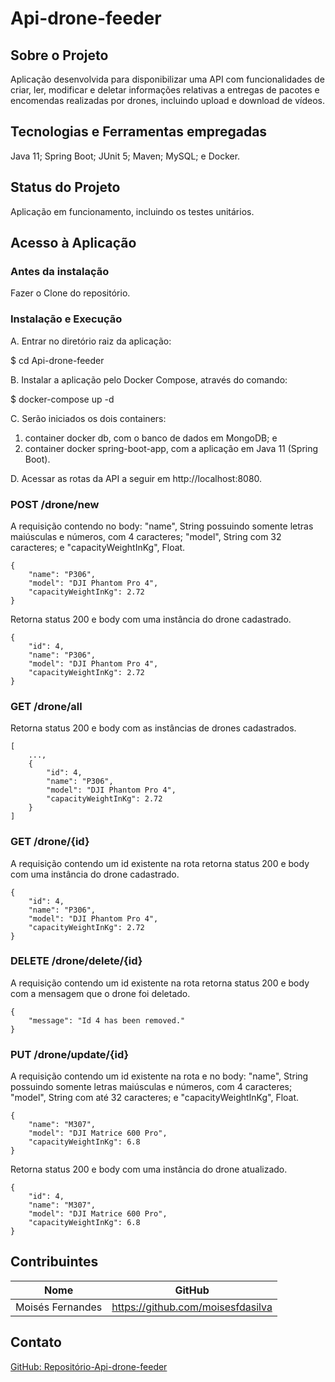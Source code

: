 # Api-drone-feeder

## Sobre o Projeto
Aplicação desenvolvida para disponibilizar uma API com funcionalidades de criar, ler, modificar e deletar informações relativas a entregas de pacotes e encomendas realizadas por drones, incluindo upload e download de vídeos.

## Tecnologias e Ferramentas empregadas
Java 11;
Spring Boot;
JUnit 5;
Maven;
MySQL; e
Docker.

## Status do Projeto
Aplicação em funcionamento, incluindo os testes unitários.

## Acesso à Aplicação
### Antes da instalação
Fazer o Clone do repositório.

### Instalação e Execução
A. Entrar no diretório raiz da aplicação:

  $ cd Api-drone-feeder

B. Instalar a aplicação pelo Docker Compose, através do comando:
  
  $ docker-compose up -d

C. Serão iniciados os dois containers:
  1. container docker db, com o banco de dados em MongoDB; e
  2. container docker spring-boot-app, com a aplicação em Java 11 (Spring Boot).

D. Acessar as rotas da API a seguir em http://localhost:8080.

### POST /drone/new
A requisição contendo no body: "name", String possuindo somente letras maiúsculas e números, com 4 caracteres; "model", String com 32 caracteres; e "capacityWeightInKg", Float.

```
{ 
	"name": "P306",
	"model": "DJI Phantom Pro 4",
	"capacityWeightInKg": 2.72
}
```

Retorna status 200 e body com uma instância do drone cadastrado.

```
{ 
	"id": 4,
	"name": "P306",
	"model": "DJI Phantom Pro 4",
	"capacityWeightInKg": 2.72
}
```
### GET /drone/all
Retorna status 200 e body com as instâncias de drones cadastrados.

```
[
	...,
	{ 
		"id": 4,
		"name": "P306",
		"model": "DJI Phantom Pro 4",
		"capacityWeightInKg": 2.72
	}
]
```
### GET /drone/{id}
A requisição contendo um id existente na rota retorna status 200 e body com uma instância do drone cadastrado.

```
{ 
	"id": 4,
	"name": "P306",
	"model": "DJI Phantom Pro 4",
	"capacityWeightInKg": 2.72
}
```
### DELETE /drone/delete/{id}
A requisição contendo um id existente na rota retorna status 200 e body com a mensagem que o drone foi deletado.

```
{ 
	"message": "Id 4 has been removed."
}
```
### PUT /drone/update/{id}
A requisição contendo um id existente na rota e no body: "name", String possuindo somente letras maiúsculas e números, com 4 caracteres; "model", String com até 32  caracteres; e "capacityWeightInKg", Float.

```
{ 
	"name": "M307",
	"model": "DJI Matrice 600 Pro",
	"capacityWeightInKg": 6.8
}
```
Retorna status 200 e body com uma instância do drone atualizado.

```
{ 
	"id": 4,
	"name": "M307",
	"model": "DJI Matrice 600 Pro",
	"capacityWeightInKg": 6.8
}
```


## Contribuintes
|Nome|GitHub|
| -------- | -------- |
|Moisés Fernandes|https://github.com/moisesfdasilva|

## Contato
[GitHub: Repositório-Api-drone-feeder](https://github.com/moisesfdasilva/Api-drone-feeder)
